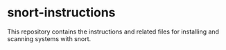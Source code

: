 # snort-instructions
This repository contains the instructions and related files for installing and scanning systems with snort.
